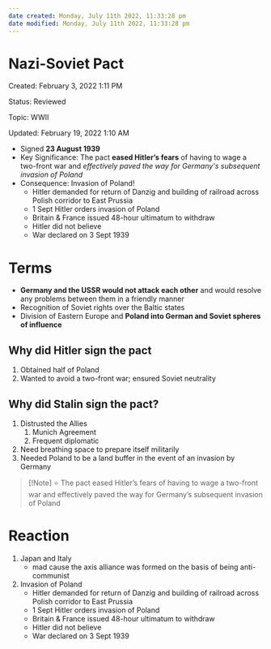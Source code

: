 ```yaml
---
date created: Monday, July 11th 2022, 11:33:28 pm
date modified: Monday, July 11th 2022, 11:33:28 pm
---
```


# Nazi-Soviet Pact

Created: February 3, 2022 1:11 PM

Status: Reviewed

Topic: WWII

Updated: February 19, 2022 1:10 AM

- Signed **23 August 1939**
- Key Significance: The pact **eased Hitler’s fears** of having to wage a two-front war and *effectively paved the way for Germany's subsequent invasion of Poland*
- Consequence: Invasion of Poland!
    - Hitler demanded for return of Danzig and building of railroad across Polish corridor to East Prussia
    - 1 Sept Hitler orders invasion of Poland
    - Britain & France issued 48-hour ultimatum to withdraw
    - Hitler did not believe
    - War declared on 3 Sept 1939

# Terms

- **Germany and the USSR would not attack each other** and would resolve any problems between them in a friendly manner
- Recognition of Soviet rights over the Baltic states
- Division of Eastern Europe and **Poland into German and Soviet spheres of influence**

## Why did Hitler sign the pact

1. Obtained half of Poland
2. Wanted to avoid a two-front war; ensured Soviet neutrality

## Why did Stalin sign the pact?

1. Distrusted the Allies
    1. Munich Agreement
    2. Frequent diplomatic
2. Need breathing space to prepare itself militarily
3. Needed Poland to be a land buffer in the event of an invasion by Germany

> [!Note] ⭐
> The pact eased Hitler’s fears of having to wage a two-front war and effectively paved the way for Germany’s subsequent invasion of Poland

</aside>

# Reaction

1. Japan and Italy
    - mad cause the axis alliance was formed on the basis of being anti-communist
2. Invasion of Poland
    - Hitler demanded for return of Danzig and building of railroad across Polish corridor to East Prussia
    - 1 Sept Hitler orders invasion of Poland
    - Britain & France issued 48-hour ultimatum to withdraw
    - Hitler did not believe
    - War declared on 3 Sept 1939